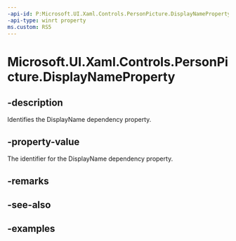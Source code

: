 ```yaml
---
-api-id: P:Microsoft.UI.Xaml.Controls.PersonPicture.DisplayNameProperty
-api-type: winrt property
ms.custom: RS5
---
```

<!-- Property syntax.
public DependencyProperty DisplayNameProperty { get; }
-->

# Microsoft.UI.Xaml.Controls.PersonPicture.DisplayNameProperty


## -description

Identifies the DisplayName dependency property.


## -property-value

The identifier for the DisplayName dependency property.


## -remarks


## -see-also


## -examples



